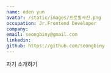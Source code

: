 ```yaml
---
name: eden yun
avatar: /static/images/프로필사진.png
occupation: Jr.Frontend Developer
company:
email: seongbiny@gmail.com
linkedin:
github: https://github.com/seongbiny
---
```


자기 소개하기
